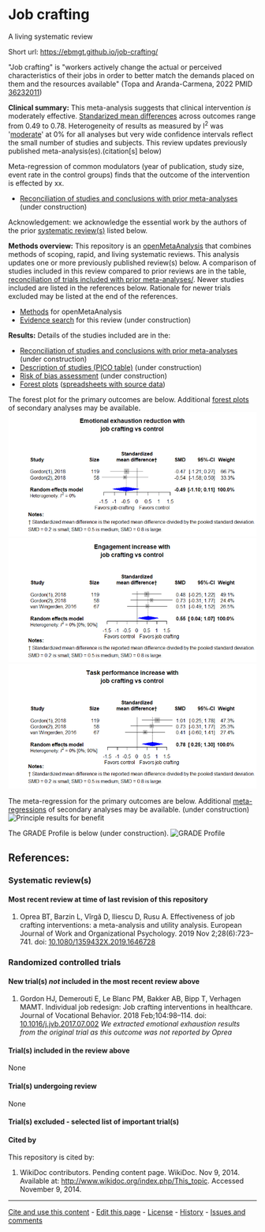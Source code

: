 Job crafting
============================================
A living systematic review

Short url: https://ebmgt.github.io/job-crafting/

"Job crafting" is "workers actively change the actual or perceived characteristics of their jobs in order to better match the demands placed on them and the resources available" (Topa and Aranda-Carmena, 2022 PMID [36232011](http://pubmed.gov/36232011))​

**Clinical summary:** This meta-analysis suggests that clinical intervention *is* moderately effective. [Standarized mean differences](https://training.cochrane.org/handbook/current/chapter-15#section-15-3) across outcomes range from 0.49 to 0.78. Heterogeneity of results as measured by I<sup>2</sup> was '[moderate](https://training.cochrane.org/handbook/current/chapter-10#section-10-10-2)' at 0% for all analyses but very wide confidence intervals reflect the small number of studies and subjects. This review updates previously published meta-analysis(es).(citation[s] below)

Meta-regression of common modulators (year of publication, study size, event rate in the control groups) finds that the outcome of the intervention is effected by xx.

* [Reconciliation of studies and conclusions with prior meta-analyses](files/reconciliation-tables/Reconciliation%20of%20studies%20and%20conclusions.pdf) (under construction)
<!-- * [Keep current with this topic](files/searching/Keep-up.md) -->

Acknowledgement: we acknowledge the essential work by the authors of the prior [systematic review(s)](#systematic-reviews) listed below.

**Methods overview:** This repository is an [openMetaAnalysis](https://openmetaanalysis.github.io/) that combines methods of scoping, rapid, and living systematic reviews.  This analysis updates one or more previously published review(s) below. A comparison of studies included in this review compared to prior reviews are in the table, [reconciliation of trials included with prior meta-analyses/](files/reconciliation-tables/Reconciliation%20of%20studies.pdf). Newer studies included are listed in the references below. Rationale for newer trials excluded may be listed at the end of the references. 
* [Methods](http://openmetaanalysis.github.io/methods.html) for openMetaAnalysis
* [Evidence search](files/searching/evidence-search.md) for this review (under construction)

**Results:** Details of the studies included are in the:
* [Reconciliation of studies and conclusions with prior meta-analyses](files/reconciliation-tables/Reconciliation%20of%20studies%20and%20conclusions.pdf) (under construction)
* [Description of studies (PICO table)](files/study-details/table-pico.pdf) (under construction)
* [Risk of bias assessment](files/study-details/table-bias.pdf) (under construction)
* [Forest plots](../master/files/forest-plots) ([spreadsheets with source data](files/data))
<!-- * [Network plots](../master/files/network) (optional) -->

The forest plot for the primary outcomes are below. Additional [forest plots](files/forest-plots) of secondary analyses may be available. 
![Principle results](files/forest-plots/Outcome-Primary.png)
![Principle results](files/forest-plots/Outcome-Secondary-E.png)
![Principle results](files/forest-plots/Outcome-Secondary-TP.png)

The meta-regression for the primary outcomes are below. Additional [meta-regressions](files/metaregression) of secondary analyses may be available.  (under construction)
![Principle results for benefit](files/metaregression/Outcome-Primary.png "Principle results for benefit]") 

The GRADE Profile is below (under construction). ![GRADE Profile](files/GRADE-profiles/Summary-of-findings-table.png "GRADE Profile")  

References:
----------------------------------

### Systematic review(s)
#### Most recent review at time of last revision of this repository
1.  Oprea BT, Barzin L, Vîrgă D, Iliescu D, Rusu A. Effectiveness of job crafting interventions: a meta-analysis and utility analysis. European Journal of Work and Organizational Psychology. 2019 Nov 2;28(6):723–741. doi: [10.1080/1359432X.2019.1646728](http://dx.doi.org/10.1080/1359432X.2019.1646728)

### Randomized controlled trials
#### New trial(s) *not* included in the most recent review above
1.  Gordon HJ, Demerouti E, Le Blanc PM, Bakker AB, Bipp T, Verhagen MAMT. Individual job redesign: Job crafting interventions in healthcare. Journal of Vocational Behavior. 2018 Feb;104:98–114.  doi: [10.1016/j.jvb.2017.07.002](http://dx.doi.org/10.1016/j.jvb.2017.07.002) *We extracted emotional exhaustion results from the original trial as this outcome was not reported by Oprea*

#### Trial(s) included in the review above
None

#### Trial(s) undergoing review
None

#### Trial(s) excluded - selected list of important trial(s)

#### Cited by
This repository is cited by:

1. WikiDoc contributors. Pending content page. WikiDoc. Nov 9, 2014. Available at: http://www.wikidoc.org/index.php/This_topic. Accessed November 9, 2014. 

-------------------------------
[Cite and use this content](https://github.com/openMetaAnalysis/openMetaAnalysis.github.io/blob/master/reusing.MD)  - [Edit this page](../../edit/master/README.md) - [License](files/LICENSE.md) - [History](../../commits/master/README.md)  - 
[Issues and comments](../../issues?q=is%3Aboth+is%3Aissue)

